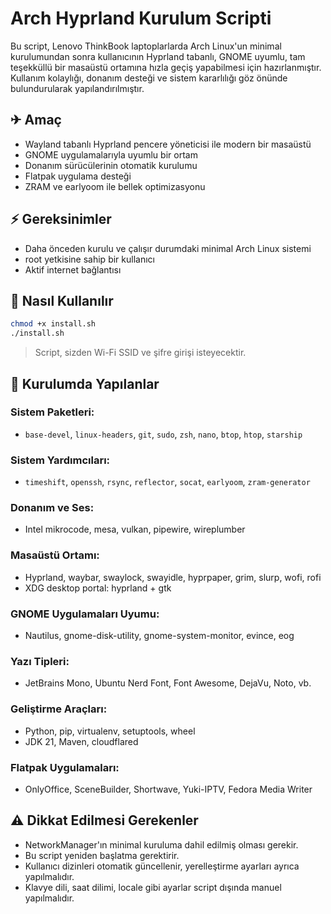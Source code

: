 # Arch Hyprland Kurulum Scripti

Bu script, Lenovo ThinkBook laptoplarlarda Arch Linux'un minimal kurulumundan sonra kullanıcının Hyprland tabanlı, GNOME uyumlu, tam teşekküllü bir masaüstü ortamına hızla geçiş yapabilmesi için hazırlanmıştır. Kullanım kolaylığı, donanım desteği ve sistem kararlılığı göz önünde bulundurularak yapılandırılmıştır.

## ✈ Amaç
- Wayland tabanlı Hyprland pencere yöneticisi ile modern bir masaüstü
- GNOME uygulamalarıyla uyumlu bir ortam
- Donanım sürücülerinin otomatik kurulumu
- Flatpak uygulama desteği
- ZRAM ve earlyoom ile bellek optimizasyonu

## ⚡ Gereksinimler
- Daha önceden kurulu ve çalışır durumdaki minimal Arch Linux sistemi
- root yetkisine sahip bir kullanıcı
- Aktif internet bağlantısı

## 🔧 Nasıl Kullanılır
```bash
chmod +x install.sh
./install.sh
```
> Script, sizden Wi-Fi SSID ve şifre girişi isteyecektir.

## 📅 Kurulumda Yapılanlar

### Sistem Paketleri:
- `base-devel`, `linux-headers`, `git`, `sudo`, `zsh`, `nano`, `btop`, `htop`, `starship`

### Sistem Yardımcıları:
- `timeshift`, `openssh`, `rsync`, `reflector`, `socat`, `earlyoom`, `zram-generator`

### Donanım ve Ses:
- Intel mikrocode, mesa, vulkan, pipewire, wireplumber

### Masaüstü Ortamı:
- Hyprland, waybar, swaylock, swayidle, hyprpaper, grim, slurp, wofi, rofi
- XDG desktop portal: hyprland + gtk

### GNOME Uygulamaları Uyumu:
- Nautilus, gnome-disk-utility, gnome-system-monitor, evince, eog

### Yazı Tipleri:
- JetBrains Mono, Ubuntu Nerd Font, Font Awesome, DejaVu, Noto, vb.

### Geliştirme Araçları:
- Python, pip, virtualenv, setuptools, wheel
- JDK 21, Maven, cloudflared

### Flatpak Uygulamaları:
- OnlyOffice, SceneBuilder, Shortwave, Yuki-IPTV, Fedora Media Writer

## ⚠ Dikkat Edilmesi Gerekenler
- NetworkManager'ın minimal kuruluma dahil edilmiş olması gerekir.
- Bu script yeniden başlatma gerektirir.
- Kullanıcı dizinleri otomatik güncellenir, yerelleştirme ayarları ayrıca yapılmalıdır.
- Klavye dili, saat dilimi, locale gibi ayarlar script dışında manuel yapılmalıdır.
